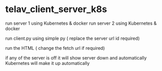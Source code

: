 # telav_client_server_k8s


run server 1  using Kubernetes & docker 
run server 2 using Kubernetes  & docker 

run  client.py using simple py ( replace the server url id required)

run the HTML ( change the fetch url if required) 


if any of the server is off it will show server down 
and automatically Kubernetes will make it up automatically
